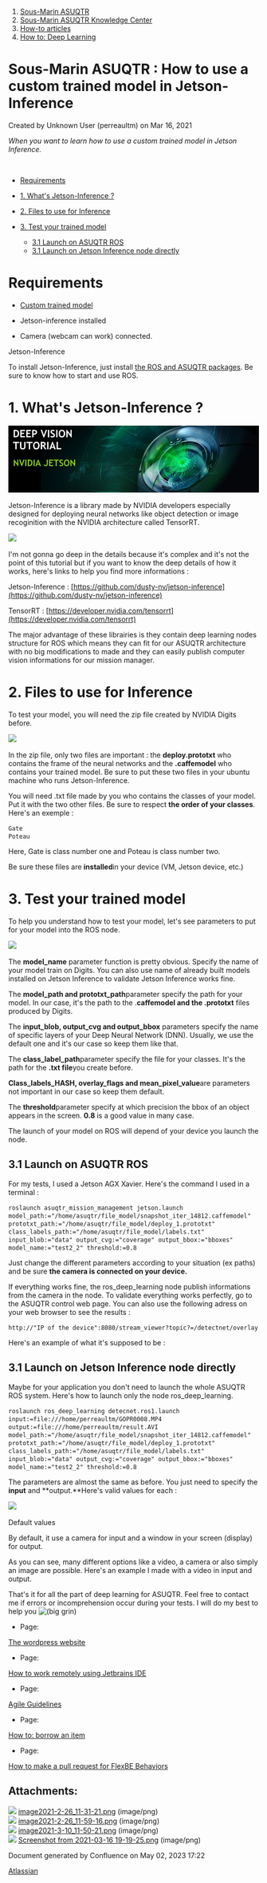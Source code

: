 1. [Sous-Marin ASUQTR](index.html)
2. [Sous-Marin ASUQTR Knowledge Center](Sous-Marin-ASUQTR-Knowledge-Center_5144578.html)
3. [How-to articles](How-to-articles_13533186.html)
4. [How to: Deep Learning](42827859.html)

# Sous-Marin ASUQTR : How to use a custom trained model in Jetson-Inference

Created by Unknown User (perreaultm) on Mar 16, 2021

*When you want to learn how to use a custom trained model in Jetson Inference.*

*­­­*

* [Requirements](#HowtouseacustomtrainedmodelinJetsonInference-Requirements)
* [1\. What's Jetson-Inference ?](#HowtouseacustomtrainedmodelinJetsonInference-1.What'sJetson-Inference?)
* [2\. Files to use for Inference](#HowtouseacustomtrainedmodelinJetsonInference-2.FilestouseforInference)
* [3\. Test your trained model](#HowtouseacustomtrainedmodelinJetsonInference-3.Testyourtrainedmodel)

  * [3.1 Launch on ASUQTR ROS](#HowtouseacustomtrainedmodelinJetsonInference-3.1LaunchonASUQTRROS)
  * [3.1 Launch on Jetson Inference node directly](#HowtouseacustomtrainedmodelinJetsonInference-3.1LaunchonJetsonInferencenodedirectly)

# Requirements

* [Custom trained model](How-to-train-a-model-with-NVIDIA-Digits_42139672.html)

* Jetson-inference installed
* Camera (webcam can work) connected.

Jetson-Inference


To install Jetson-Inference, just install [the ROS and ASUQTR packages](IV.-How-to-install-ROS-and-ASUQTR-packages_34897922.html). Be sure to know how to start and use ROS.

# 1\. What's Jetson-Inference ?

![](https://github.com/dusty-nv/jetson-inference/raw/master/docs/images/deep-vision-header.jpg)

Jetson-Inference is a library made by NVIDIA developers especially designed for deploying neural networks like object detection or image recoginition with the NVIDIA architecture called TensorRT.

![](attachments/46170302/46170303.png)

I'm not gonna go deep in the details because it's complex and it's not the point of this tutorial but if you want to know the deep details of how it works, here's links to help you find more informations :

Jetson-Inference : [https://github.com/dusty-nv/jetson-inference](https://github.com/dusty-nv/jetson-inference)

TensorRT : [https://developer.nvidia.com/tensorrt](https://developer.nvidia.com/tensorrt)

The major advantage of these librairies is they contain deep learning nodes structure for ROS which means they can fit for our ASUQTR architecture with no big modifications to made and they can easily publish computer vision informations for our mission manager.

# 2\. Files to use for Inference

To test your model, you will need the zip file created by NVIDIA Digits before.

![](attachments/46170302/46170304.png)

In the zip file, only two files are important : the **deploy.prototxt** who contains the frame of the neural networks and the **.caffemodel** who contains your trained model. Be sure to put these two files in your ubuntu machine who runs Jetson-Inference.

You will need .txt file made by you who contains the classes of your model. Put it with the two other files. Be sure to respect **the order of your classes**. Here's an exemple :

```
Gate
Poteau
```

Here, Gate is class number one and Poteau is class number two.

Be sure these files are **installed**in your device (VM, Jetson device, etc.)

# 3\. Test your trained model

To help you understand how to test your model, let's see parameters to put for your model into the ROS node.

![](attachments/46170302/46170323.png)

The **model\_name** parameter function is pretty obvious. Specify the name of your model train on Digits. You can also use name of already built models installed on Jetson Inference to validate Jetson Inference works fine.

The **model\_path and prototxt\_path**parameter specify the path for your model. In our case, it's the path to the .**caffemodel and the .prototxt** files produced by Digits.

The **input\_blob, output\_cvg and output\_bbox** parameters specify the name of specific layers of your Deep Neural Network (DNN). Usually, we use the default one and it's our case so keep them like that.

The **class\_label\_path**parameter specify the file for your classes. It's the path for the **.txt file**you create before.

**Class\_labels\_HASH, overlay\_flags and mean\_pixel\_value**are parameters not important in our case so keep them default.

The **threshold**parameter specify at which precision the bbox of an object appears in the screen. **0.8** is a good value in many case.

The launch of your model on ROS will depend of your device you launch the node.

## 3.1 Launch on ASUQTR ROS

For my tests, I used a Jetson AGX Xavier. Here's the command I used in a terminal :

```
roslaunch asuqtr_mission_management jetson.launch model_path:="/home/asuqtr/file_model/snapshot_iter_14812.caffemodel" prototxt_path:="/home/asuqtr/file_model/deploy_1.prototxt" class_labels_path:="/home/asuqtr/file_model/labels.txt" input_blob:="data" output_cvg:="coverage" output_bbox:="bboxes" model_name:="test2_2" threshold:=0.8
```

Just change the different parameters according to your situation (ex paths) and be sure **the camera is connected on your device.**

If everything works fine, the ros\_deep\_learning node publish informations from the camera in the node. To validate everything works perfectly, go to the ASUQTR control web page. You can also use the following adress on your web browser to see the results :

```
http://"IP of the device":8080/stream_viewer?topic?=/detectnet/overlay
```

Here's an example of what it's supposed to be :

## 3.1 Launch on Jetson Inference node directly

Maybe for your application you don't need to launch the whole ASUQTR ROS system. Here's how to launch only the node ros\_deep\_learning.

```
roslaunch ros_deep_learning detecnet.ros1.launch input:=file:///home/perreaultm/GOPR0008.MP4 output:=file:///home/perreaultm/result.AVI model_path:="/home/asuqtr/file_model/snapshot_iter_14812.caffemodel" prototxt_path:="/home/asuqtr/file_model/deploy_1.prototxt" class_labels_path:="/home/asuqtr/file_model/labels.txt" input_blob:="data" output_cvg:="coverage" output_bbox:="bboxes" model_name:="test2_2" threshold:=0.8
```

The parameters are almost the same as before. You just need to specify the **input** and **output.**Here's valid values for each :

![](attachments/46170302/46170330.png)

Default values


By default, it use a camera for input and a window in your screen (display) for output.

As you can see, many different options like a video, a camera or also simply an image are possible. Here's an example I made with a video in input and output.

That's it for all the part of deep learning for ASUQTR. Feel free to contact me if errors or incomprehension occur during your tests. I will do my best to help you ![(big grin)](images/icons/emoticons/biggrin.svg)

* Page:

[The wordpress website](/display/SUBUQTR/The+wordpress+website)
* Page:

[How to work remotely using Jetbrains IDE](/display/SUBUQTR/How+to+work+remotely+using+Jetbrains+IDE)
* Page:

[Agile Guidelines](/display/SUBUQTR/Agile+Guidelines)
* Page:

[How to: borrow an item](/display/SUBUQTR/How+to%3A+borrow+an+item)
* Page:

[How to make a pull request for FlexBE Behaviors](/display/SUBUQTR/How+to+make+a+pull+request+for+FlexBE+Behaviors)

## Attachments:

![](images/icons/bullet_blue.gif) [image2021-2-26\_11-31-21.png](attachments/46170302/46170303.png) (image/png)  
![](images/icons/bullet_blue.gif) [image2021-2-26\_11-59-16.png](attachments/46170302/46170304.png) (image/png)  
![](images/icons/bullet_blue.gif) [image2021-3-10\_11-50-21.png](attachments/46170302/46170323.png) (image/png)  
![](images/icons/bullet_blue.gif) [Screenshot from 2021-03-16 19-19-25.png](attachments/46170302/46170330.png) (image/png)

Document generated by Confluence on May 02, 2023 17:22

[Atlassian](https://www.atlassian.com/)